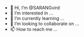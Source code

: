 - 👋 Hi, I’m @SARANGvird
- 👀 I’m interested in ...
- 🌱 I’m currently learning ...
- 💞️ I’m looking to collaborate on ...
- 📫 How to reach me ...

<!---
SARANGvird/SARANGvird is a ✨ special ✨ repository because its `README.md` (this file) appears on your GitHub profile.
You can click the Preview link to take a look at your changes.
--->
